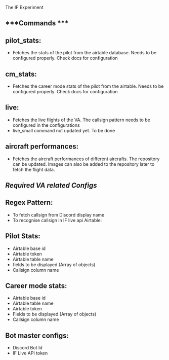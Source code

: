 The IF Experiment

## ***Commands ***
## pilot_stats: 
- Fetches the stats of the pilot from the airtable database. Needs to be configured properly. Check docs for configuration

## cm_stats:
- Fetches the career mode stats of the pilot from the airtable. Needs to be configured properly. Check docs for configuration

## live:
- Fetches the live flights of the VA. The callsign pattern needs to be configured in the configurations
- live_small command not updated yet. To be done

## aircraft performances:
- Fetches the aircraft performances of different aircrafts. The repository can be updated. Images can also be added to the repository later to fetch the flight data.


## ***Required VA related Configs***
## Regex Pattern: 
- To fetch callsign from Discord display name
- To recognise callsign in IF live api
Airtable:
## **Pilot Stats**: 
- Airtable base id
- Airtable token
- Airtable table name
- fields to be displayed (Array of objects)
- Callsign column name
## **Career mode stats:**
- Airtable base id
- Airtable table name
- Airtable token
- Fields to be displayed (Array of objects)
- Callsign column name

## Bot master configs:
- Discord Bot Id
- IF Live API token